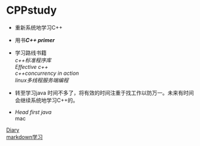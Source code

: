 # CPPstudy

- 重新系统地学习C++
- 用书***C++ primer*** 
- 学习路线书籍  
*c++标准程序库*  
*Effective c++*   
*c++concurrency in action*   
*linux多线程服务端编程*

- 转至学习java 时间不多了，将有效的时间注重于找工作以防万一。未来有时间会继续系统地学习C++的。
- *Head first java*  
mac

[Diary](./Diary.md)  
[markdown学习](./markdown/markdown语法学习.md)
